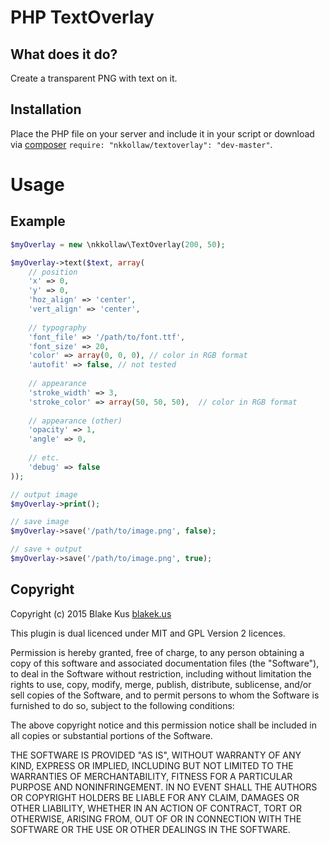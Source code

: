 # PHP TextOverlay

## What does it do?

Create a transparent PNG with text on it.

## Installation

Place the PHP file on your server and include it in your script or download via [composer](https://getcomposer.org/) `require: "nkkollaw/textoverlay": "dev-master"`.

# Usage

## Example

```php
$myOverlay = new \nkkollaw\TextOverlay(200, 50);

$myOverlay->text($text, array(
	// position
	'x' => 0,
	'y' => 0,
	'hoz_align' => 'center',
	'vert_align' => 'center',
	
	// typography
	'font_file' => '/path/to/font.ttf',
	'font_size' => 20,
	'color' => array(0, 0, 0), // color in RGB format
	'autofit' => false, // not tested
	
	// appearance
	'stroke_width' => 3,
	'stroke_color' => array(50, 50, 50),  // color in RGB format
	
	// appearance (other)
	'opacity' => 1,
	'angle' => 0,
	
	// etc.
	'debug' => false
));

// output image
$myOverlay->print();

// save image
$myOverlay->save('/path/to/image.png', false);

// save + output
$myOverlay->save('/path/to/image.png', true);
```

## Copyright

Copyright (c) 2015 Blake Kus [blakek.us](http://blakek.us)

This plugin is dual licenced under MIT and GPL Version 2 licences.

Permission is hereby granted, free of charge, to any person obtaining a copy of
this software and associated documentation files (the "Software"), to deal in
the Software without restriction, including without limitation the rights to
use, copy, modify, merge, publish, distribute, sublicense, and/or sell copies
of the Software, and to permit persons to whom the Software is furnished to do
so, subject to the following conditions:

The above copyright notice and this permission notice shall be included in all
copies or substantial portions of the Software.

THE SOFTWARE IS PROVIDED "AS IS", WITHOUT WARRANTY OF ANY KIND, EXPRESS OR
IMPLIED, INCLUDING BUT NOT LIMITED TO THE WARRANTIES OF MERCHANTABILITY,
FITNESS FOR A PARTICULAR PURPOSE AND NONINFRINGEMENT. IN NO EVENT SHALL THE
AUTHORS OR COPYRIGHT HOLDERS BE LIABLE FOR ANY CLAIM, DAMAGES OR OTHER
LIABILITY, WHETHER IN AN ACTION OF CONTRACT, TORT OR OTHERWISE, ARISING FROM,
OUT OF OR IN CONNECTION WITH THE SOFTWARE OR THE USE OR OTHER DEALINGS IN THE
SOFTWARE.